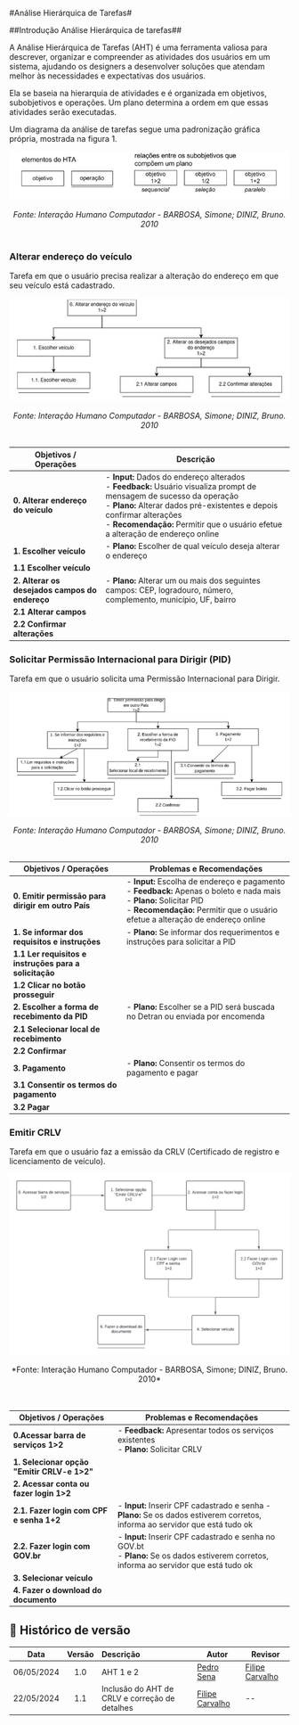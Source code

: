 #Análise Hierárquica de Tarefas#

##Introdução Análise Hierárquica de tarefas##

A Análise Hierárquica de Tarefas (AHT) é uma ferramenta valiosa para descrever, organizar e compreender as atividades dos usuários em um sistema, ajudando os designers a desenvolver soluções que atendam melhor às necessidades e expectativas dos usuários.

Ela se baseia na hierarquia de atividades e é organizada em objetivos, subobjetivos e operações. Um plano determina a ordem em que essas atividades serão executadas.

Um diagrama da análise de tarefas segue uma padronização gráfica própria, mostrada na figura 1.


<center>


![Figura 1 - Padrões de um diagrama de análise hierárquica de tarefas (Figura do autor, 2024)](images/nomenclatura.png)

*Fonte: Interação  Humano Computador - BARBOSA, Simone; DINIZ, Bruno. 2010*
<br><br>

</center>


### Alterar endereço do veículo ###

Tarefa em que o usuário precisa realizar a alteração do endereço em que seu veículo está cadastrado.

<center>

![Figura 2 - Alterar endereço do veículo (AHT 1) (Figura do autor, 2024)](images/alterar-endereco.png)

*Fonte: Interação  Humano Computador - BARBOSA, Simone; DINIZ, Bruno. 2010*
<br><br>

</center>

| Objetivos / Operações                | Descrição                                                                      |
|--------------------------------------|--------------------------------------------------------------------------------|
| **0. Alterar endereço do veículo**  | - **Input:** Dados do endereço alterados <br> - **Feedback:** Usuário visualiza prompt de mensagem de sucesso da operação <br> - **Plano:** Alterar dados pré-existentes e depois confirmar alterações <br> - **Recomendação:** Permitir que o usuário efetue a alteração de endereço online |
| **1. Escolher veículo**             | - **Plano:** Escolher de qual veículo deseja alterar o endereço                |
| **1.1 Escolher veículo**                                        |                                                  |
| **2. Alterar os desejados campos do endereço** | - **Plano:** Alterar um ou mais dos seguintes campos: CEP, logradouro, número, complemento, município, UF, bairro <br>  |
| **2.1 Alterar campos**                                        |                                                     |
| **2.2 Confirmar alterações**                                        |                                                     |




### Solicitar Permissão Internacional para Dirigir (PID) ###

Tarefa em que o usuário solicita uma Permissão Internacional para Dirigir.

<center>

![Figura 3 - Solicitar Permissão Internacional para Dirigir (AHT 2)](images/emitir-pid.png)

*Fonte: Interação  Humano Computador - BARBOSA, Simone; DINIZ, Bruno. 2010*
<br><br>

</center>


| Objetivos / Operações                        | Problemas e Recomendações                                                                   |
|----------------------------------------------|----------------------------------------------------------------------------------------------|
| **0. Emitir permissão para dirigir em outro País** | - **Input:** Escolha de endereço e pagamento <br> - **Feedback:** Apenas o boleto e nada mais <br> - **Plano:** Solicitar PID <br> - **Recomendação:** Permitir que o usuário efetue a alteração de endereço online |
| **1. Se informar dos requisitos e instruções**      | - **Plano:** Se informar dos requerimentos e instruções para solicitar a PID                      |
|        **1.1 Ler requisitos e instruções para a solicitação**                                         |                                          |
| **1.2 Clicar no botão prosseguir**                                                                     |                                         |
| **2. Escolher a forma de recebimento da PID**       | - **Plano:** Escolher se a PID será buscada no Detran ou enviada por encomenda                  |
|**2.1 Selecionar local de recebimento**                                          |                                     |
|**2.2 Confirmar** |                                                                               |
| **3. Pagamento**                                    | - **Plano:** Consentir os termos do pagamento e pagar                                             |
|        **3.1 Consentir os termos do pagamento**|                                                       |
|**3.2 Pagar**                                                  |                                                                                   ||


### Emitir CRLV ###

Tarefa em que o usuário faz a emissão da CRLV (Certificado de registro e licenciamento de veículo).

![Figura 4 - Emitir CRLV (Figura do autor - 2024)](images/htacrlv.png)
<center> *Fonte: Interação  Humano Computador - BARBOSA, Simone; DINIZ, Bruno. 2010*</center>
<br><br>

| Objetivos / Operações                        | Problemas e Recomendações                                                                   |
|----------------------------------------------|----------------------------------------------------------------------------------------------|
| **0.Acessar barra de serviços 1>2** | - **Feedback:** Apresentar todos os serviços existentes <br> - **Plano:** Solicitar CRLV <br> |
| **1. Selecionar opção "Emitir CRLV-e 1>2"**      |  |
|        **2. Acessar conta ou fazer login 1>2** |    |
| **2.1. Fazer login com CPF e  senha 1+2**  | - **Input:** Inserir CPF cadastrado e senha - <br> **Plano:** Se os dados estiverem corretos, informa ao servidor que está tudo ok |
| **2.2. Fazer login com GOV.br** | - **Input:** Inserir CPF cadastrado e senha no GOV.bt <br> - **Plano:** Se os dados estiverem corretos, informa ao servidor que está tudo ok             |
|**3. Selecionar veículo**                                          |                                     |
|**4. Fazer o download do documento** |                                                                               |



## 📑 Histórico de versão

|   Data   | Versão  | Descrição            | Autor                                                  | Revisor |
| :--------: | :---: | :------------------- | ------------------------------------------------------ | ------- |
| 06/05/2024 |  1.0  | AHT 1 e 2| [Pedro Sena](https://github.com/pedroyen21) | [Filipe Carvalho](https://github.com/Filipe-002)     |
| 22/05/2024 |  1.1  | Inclusão do AHT de CRLV e correção de detalhes| [Filipe Carvalho](https://github.com/Filipe-002)   | -- |
